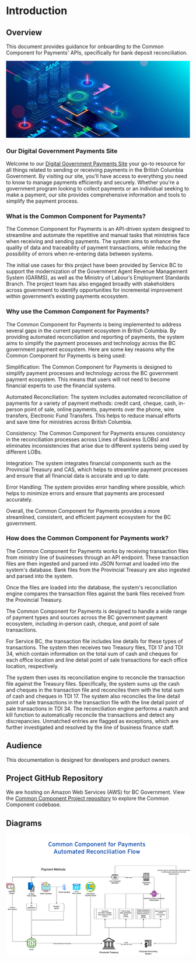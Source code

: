 # Introduction

## Overview

This document provides guidance for onboarding to the Common Component for Payments' APIs, specifically for bank deposit reconciliation.  

![pay](../images/pa7.jpeg?raw=true "Pay")

### Our Digital Government Payments Site

Welcome to our <a href="https://pay.digital.gov.bc.ca/" title="Common Component">Digital Government Payments Site</a> your go-to resource for all things related to sending or receiving payments in the British Columbia Government. By visiting our site, you'll have access to everything you need to know to manage payments efficiently and securely. Whether you're a government program looking to collect payments or an individual seeking to make a payment, our site provides comprehensive information and tools to simplify the payment process.
 
### What is the Common Component for Payments?

The Common Component for Payments is an API-driven system designed to streamline and automate the repetitive and manual tasks that ministries face when receiving and sending payments. The system aims to enhance the quality of data and traceability of payment transactions, while reducing the possibility of errors when re-entering data between systems.

The initial use cases for this project have been provided by Service BC to support the modernization of the Government Agent Revenue Management System (GARMS), as well as the Ministry of Labour’s Employment Standards Branch. The project team has also engaged broadly with stakeholders across government to identify opportunities for incremental improvement within government’s existing payments ecosystem.

### Why use the Common Component for Payments?
The Common Component for Payments is being implemented to address several gaps in the current payment ecosystem in British Columbia. By providing automated reconciliation and reporting of payments, the system aims to simplify the payment processes and technology across the BC government payment ecosystem. Here are some key reasons why the Common Component for Payments is being used:

Simplification: The Common Component for Payments is designed to simplify payment processes and technology across the BC government payment ecosystem. This means that users will not need to become financial experts to use the financial systems.

Automated Reconciliation: The system includes automated reconciliation of payments for a variety of payment methods: credit card, cheque, cash, in-person point of sale, online payments, payments over the phone, wire transfers, Electronic Fund Transfers. This helps to reduce manual efforts and save time for ministries across British Columbia.

Consistency: The Common Component for Payments ensures consistency in the reconciliation processes across Lines of Business (LOBs) and eliminates inconsistencies that arise due to different systems being used by different LOBs.

Integration: The system integrates financial components such as the Provincial Treasury and CAS, which helps to streamline payment processes and ensure that all financial data is accurate and up to date.

Error Handling: The system provides error handling where possible, which helps to minimize errors and ensure that payments are processed accurately.

Overall, the Common Component for Payments provides a more streamlined, consistent, and efficient payment ecosystem for the BC government.

### How does the Common Component for Payments work?
The Common Component for Payments works by receiving transaction files from ministry line of businesses through an API endpoint. These transaction files are then ingested and parsed into JSON format and loaded into the system's database. Bank files from the Provincial Treasury are also ingested and parsed into the system.

Once the files are loaded into the database, the system's reconciliation engine compares the transaction files against the bank files received from the Provincial Treasury. 

The Common Component for Payments is designed to handle a wide range of payment types and sources across the BC government payment ecosystem, including in-person cash, cheque, and point of sale transactions.

For Service BC, the transaction file includes line details for these types of transactions. The system then receives two Treasury files, TDI 17 and TDI 34, which contain information on the total sum of cash and cheques for each office location and line detail point of sale transactions for each office location, respectively.

The system then uses its reconciliation engine to reconcile the transaction file against the Treasury files. Specifically, the system sums up the cash and cheques in the transaction file and reconciles them with the total sum of cash and cheques in TDI 17. The system also reconciles the line detail point of sale transactions in the transaction file with the line detail point of sale transactions in TDI 34. The reconciliation engine performs a match and kill function to automatically reconcile the transactions and detect any discrepancies. Unmatched entries are flagged as exceptions, which are further investigated and resolved by the line of business finance staff.

## Audience
This documentation is designed for developers and product owners.

## Project GitHub Repository
We are hosting on Amazon Web Services (AWS) for BC Government.
View the
<a href="https://github.com/bcgov/PaymentCommonComponent" title="Common Component">Common Component Project repository</a> to explore the Common Component codebase.

## Diagrams

![Automated Reconciliation Diagram](../images/recon.png?raw=true "Reconciliation Diagram")
